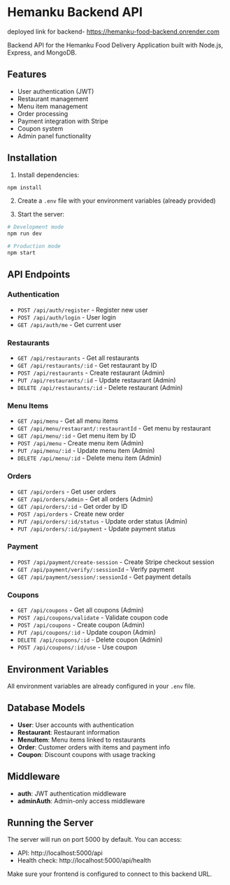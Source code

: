 
# Hemanku Backend API
deployed link for backend- https://hemanku-food-backend.onrender.com

Backend API for the Hemanku Food Delivery Application built with Node.js, Express, and MongoDB.

## Features

- User authentication (JWT)
- Restaurant management
- Menu item management
- Order processing
- Payment integration with Stripe
- Coupon system
- Admin panel functionality

## Installation

1. Install dependencies:
```bash
npm install
```

2. Create a `.env` file with your environment variables (already provided)

3. Start the server:
```bash
# Development mode
npm run dev

# Production mode
npm start
```

## API Endpoints

### Authentication
- `POST /api/auth/register` - Register new user
- `POST /api/auth/login` - User login
- `GET /api/auth/me` - Get current user

### Restaurants
- `GET /api/restaurants` - Get all restaurants
- `GET /api/restaurants/:id` - Get restaurant by ID
- `POST /api/restaurants` - Create restaurant (Admin)
- `PUT /api/restaurants/:id` - Update restaurant (Admin)
- `DELETE /api/restaurants/:id` - Delete restaurant (Admin)

### Menu Items
- `GET /api/menu` - Get all menu items
- `GET /api/menu/restaurant/:restaurantId` - Get menu by restaurant
- `GET /api/menu/:id` - Get menu item by ID
- `POST /api/menu` - Create menu item (Admin)
- `PUT /api/menu/:id` - Update menu item (Admin)
- `DELETE /api/menu/:id` - Delete menu item (Admin)

### Orders
- `GET /api/orders` - Get user orders
- `GET /api/orders/admin` - Get all orders (Admin)
- `GET /api/orders/:id` - Get order by ID
- `POST /api/orders` - Create new order
- `PUT /api/orders/:id/status` - Update order status (Admin)
- `PUT /api/orders/:id/payment` - Update payment status

### Payment
- `POST /api/payment/create-session` - Create Stripe checkout session
- `GET /api/payment/verify/:sessionId` - Verify payment
- `GET /api/payment/session/:sessionId` - Get payment details

### Coupons
- `GET /api/coupons` - Get all coupons (Admin)
- `POST /api/coupons/validate` - Validate coupon code
- `POST /api/coupons` - Create coupon (Admin)
- `PUT /api/coupons/:id` - Update coupon (Admin)
- `DELETE /api/coupons/:id` - Delete coupon (Admin)
- `POST /api/coupons/:id/use` - Use coupon

## Environment Variables

All environment variables are already configured in your `.env` file.

## Database Models

- **User**: User accounts with authentication
- **Restaurant**: Restaurant information
- **MenuItem**: Menu items linked to restaurants
- **Order**: Customer orders with items and payment info
- **Coupon**: Discount coupons with usage tracking

## Middleware

- **auth**: JWT authentication middleware
- **adminAuth**: Admin-only access middleware

## Running the Server

The server will run on port 5000 by default. You can access:
- API: http://localhost:5000/api
- Health check: http://localhost:5000/api/health

Make sure your frontend is configured to connect to this backend URL.

